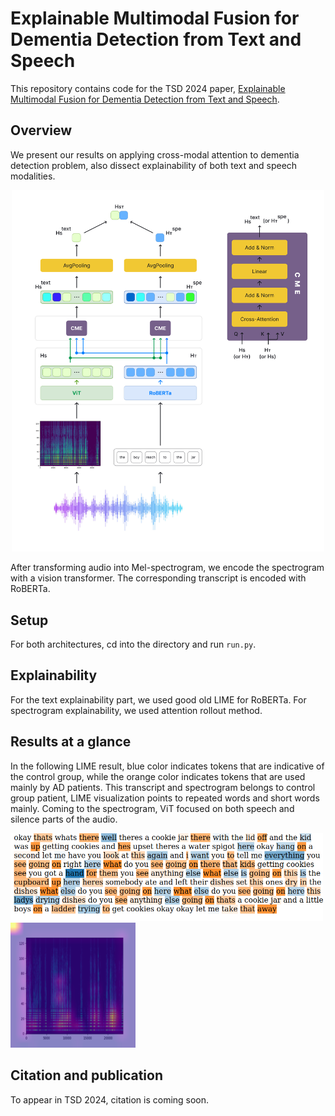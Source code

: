 # Explainable Multimodal Fusion for Dementia Detection from Text and Speech

This repository contains code for the TSD 2024 paper, [Explainable Multimodal Fusion for Dementia Detection from Text and Speech](https://link.springer.com/chapter/10.1007/978-3-031-70566-3_21).

## Overview

We present our results on applying cross-modal attention to dementia detection problem, also dissect explainability of both text and speech modalities. 

<p align="center">
<img src="images/multimodal-arch.png" width=500></img>
</p>

After transforming audio into Mel-spectrogram, we encode the spectrogram with a vision transformer. The corresponding transcript is encoded with RoBERTa.


## Setup
For both architectures, cd into the directory and run `run.py`.

## Explainability 

For the text explainability part, we used good old LIME for RoBERTa. For spectrogram explainability, we used attention rollout method.


## Results at a glance
In the following LIME result, blue color indicates tokens that are indicative of the control group, while the orange color indicates tokens that are used mainly by AD patients. This transcript and spectrogram belongs to control group patient, LIME visualization points to repeated words and short words mainly. Coming to the spectrogram, ViT focused on both speech and silence parts of the audio.


<p float="left">
  <img src="images/trans.png" width="500" />
  <img src="images/spec.png" width="200" /> 
</p>




## Citation and publication
To appear in TSD 2024, citation is coming soon.



